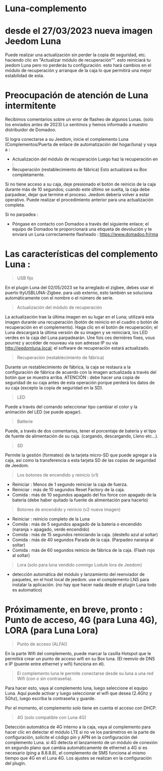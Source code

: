 # Luna-complemento

# desde el 27/03/2023 nueva imagen Jeedom Luna
Puede realizar una actualización sin perder la copia de seguridad, etc. haciendo clic en "Actualizar módulo de recuperación"". esto reiniciará tu jeedom Luna pero no perderás tu configuración. esto hará cambios en el módulo de recuperación y arranque de la caja lo que permitirá una mejor estabilidad de esta.

# Preocupación de atención de Luna intermitente

Recibimos comentarios sobre un error de flasheo de algunos Lunas. (solo los enviados antes de 2023)
Lo sentimos y hemos informado a nuestro distribuidor de Domadoo.

Si logra conectarse a su Jeedom, inicie el complemento Luna (Complementos/Puerta de enlace de automatización del hogar/luna) y vaya a : 
  - Actualización del módulo de recuperación
Luego haz la recuperación en :
  - Recuperación (restablecimiento de fábrica)
Esto actualizará su Box completamente.

Si no tiene acceso a su caja, deje presionado el botón de reinicio de la caja durante más de 10 segundos; cuando este último se suelta, la caja debe parpadear, dejar que termine el proceso. Jeedom debería volver a estar operativo. Puede realizar el procedimiento anterior para una actualización completa.

Si no parpadea : 
 - Póngase en contacto con Domadoo a través del siguiente enlace; el equipo de Domadoo te proporcionará una etiqueta de devolución y te enviará un Luna correctamente flasheado :
https://www.domadoo.fr/rma

# Las características del complemento Luna :

> USB fijo

En el plugin Luna del 02/05/2023 se ha arreglado el zigbee, debes usar el puerto ttyUSBLUNA-Zigbee. para usb externo, esto también se soluciona automáticamente con el nombre o el número de serie.

> Actualización del módulo de recuperación

La actualización trae la última imagen en su lugar en el Luna; utilizará esta imagen durante una recuperación (botón de reinicio en el cuadro o botón de recuperación en el complemento).
Haga clic en el botón de recuperación; el Luna descargará la última versión de su imagen y se reiniciará, los LED verdes en la caja del Luna parpadearán. 
Une fois ces dernières fixes, vous pourrez y accéder de nouveau via son adresse IP ou via http://jeedomluna.local; el software de recuperación estará actualizado.

> Recuperación (restablecimiento de fábrica)

Durante un restablecimiento de fábrica, la caja se restaura a la configuración de fábrica de acuerdo con la imagen actualizada a través del botón que se muestra arriba. ATENCIÓN : debe hacer una copia de seguridad de su caja antes de esta operación porque perderá los datos de su caja (excepto la copia de seguridad en la SD).

> LED

Puede a través del comando seleccionar tipo cambiar el color y la animación del LED (se puede apagar).

> Batterie

Puede, a través de dos comentarios, tener el porcentaje de batería y el tipo de fuente de alimentación de su caja. (cargando, descargando, Lleno etc…).

> SD

Permite la gestión (formateo) de la tarjeta micro-SD que puede agregar a la caja, así como la transferencia a esta tarjeta SD de las copias de seguridad de Jeedom.

> Los botones de encendido y reinicio (v1)

- Reiniciar : Menos de 1 segundo reiniciar la caja de fuerza.
- Reiniciar : más de 10 segundos Reset Factory de la caja.
- Comida : más de 10 segundos apagado del fox force con apagado de la batería (debe haber quitado la fuente de alimentación para hacerlo)

> Botones de encendido y reinicio (v2 nueva imagen)

- Reiniciar : reinicio completo de la Luna
- Comida : más de 5 segundos apagado de la batería o encendido (naranja > apagado, verde encendido)
- Comida : más de 15 segundos reiniciando la caja. (destello azul al soltar)
- Comida : más de 40 segundos Parada de la caja. (Parpadeo naranja al soltar)
- Comida : más de 60 segundos reinicio de fábrica de la caja. (Flash rojo al soltar)

> Lora (solo para luna vendido conmigo Lodule lora de Jeedom)

- detección automática del módulo y lanzamiento del reenviador de paquetes, en el host local de jeedom. use el complemento LNS para instalar la aplicación. (no hay que hacer nada desde el plugin Luna todo es automatico)

# Próximamente, en breve, pronto : Punto de acceso, 4G (para Luna 4G), LORA (para Luna Lora)

> Punto de acceso (ALFA))

En la parte Wifi del complemento, puede marcar la casilla Hotspot que le permitirá crear un punto de acceso wifi en su Box luna. (El reenvío de DNS e IP (puente entre ethernet y wifi) funciona en él).

> El complemento luna le permite conectarse desde su luna a una red Wifi (con o sin contraseña).

Para hacer esto, vaya al complemento luna, luego seleccione el equipo Luna. Aquí puede activar y luego seleccionar el wifi que desea (2.4Ghz y 5Ghz), luego escriba la contraseña y guarde.

Por el momento, el complemento solo tiene en cuenta el acceso con DHCP.

> 4G (solo compatible con Luna 4G)

Detección automática de 4G interno a la caja, vaya al complemento para hacer clic en detectar el módulo LTE si no ve los parámetros en la parte de configuración, solicite el código pin y APN en la configuración del complemento Luna.
si 4G detecta el lanzamiento de un módulo de conexión en segundo plano que cambia automáticamente de ethernet a 4G si es necesario (ping a 8.8.8.8), el complemento de SMS funciona al mismo tiempo que 4G en el Luna 4G.
Los ajustes se realizan en la configuración del plugin.
